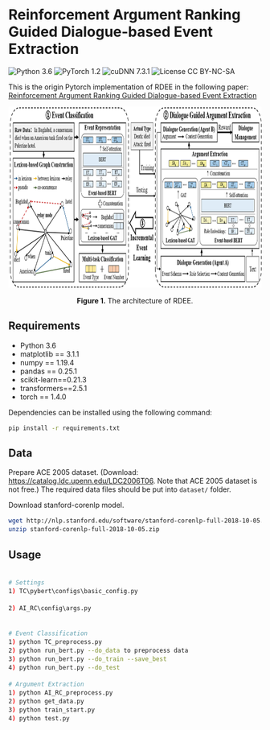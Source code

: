 # Reinforcement Argument Ranking Guided Dialogue-based Event Extraction
![Python 3.6](https://img.shields.io/badge/python-3.6-green.svg?style=plastic)
![PyTorch 1.2](https://img.shields.io/badge/PyTorch%20-%23EE4C2C.svg?style=plastic)
![cuDNN 7.3.1](https://img.shields.io/badge/cudnn-7.3.1-green.svg?style=plastic)
![License CC BY-NC-SA](https://img.shields.io/badge/license-CC_BY--NC--SA--green.svg?style=plastic)

This is the origin Pytorch implementation of RDEE in the following paper: 
[Reinforcement Argument Ranking Guided Dialogue-based Event Extraction]()

<p align="center">
<img src=".\img\Framework.png" height = "360" alt="" align=center />
<br><br>
<b>Figure 1.</b> The architecture of RDEE.
</p>


## Requirements

- Python 3.6
- matplotlib == 3.1.1
- numpy == 1.19.4
- pandas == 0.25.1
- scikit-learn==0.21.3
- transformers==2.5.1
- torch == 1.4.0


Dependencies can be installed using the following command:
```bash
pip install -r requirements.txt
```

## Data
Prepare ACE 2005 dataset.
(Download: https://catalog.ldc.upenn.edu/LDC2006T06. Note that ACE 2005 dataset is not free.)
The required data files should be put into `dataset/` folder.

Download stanford-corenlp model.
```bash
wget http://nlp.stanford.edu/software/stanford-corenlp-full-2018-10-05.zip
unzip stanford-corenlp-full-2018-10-05.zip
```



## Usage

```bash

# Settings
1) TC\pybert\configs\basic_config.py

2) AI_RC\config\args.py


# Event Classification
1) python TC_preprocess.py
2) python run_bert.py --do_data to preprocess data
3) python run_bert.py --do_train --save_best
4) python run_bert.py --do_test

# Argument Extraction
1) python AI_RC_preprocess.py
2) python get_data.py
3) python train_start.py
4) python test.py


```
